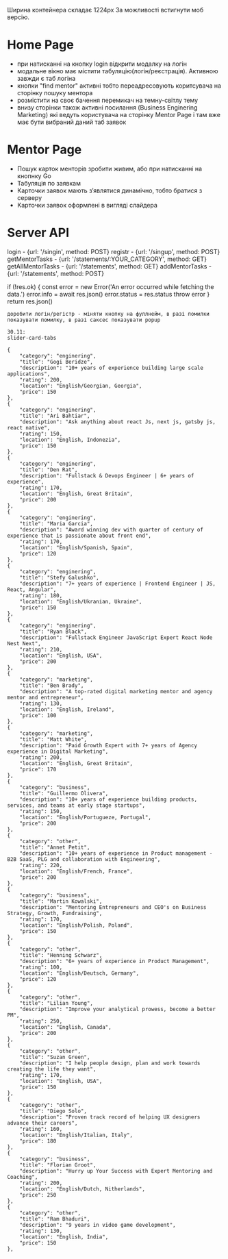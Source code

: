 Ширина контейнера складає 1224px
За можливості встигнути моб версію.
# Home Page
+ при натисканні на кнопку login відкрити модалку на логін
+ модальне вікно має містити табуляцію(логін/реєстрація). Активною завжди є таб логіна
+ кнопки "find mentor" активні тобто переадресовують коритсувача на сторінку пошуку ментора
+ розмістити на своє бачення перемикач на темну-світлу тему
+ внизу сторінки також активні посилання (Business Enginering Marketing) які ведуть користувача на сторінку Mentor Page і там вже має бути вибраний даний таб заявок


# Mentor Page
- Пошук карток менторів зробити живим, або при натисканні на кнопнку Go
- Табуляція по заявкам
- Карточки заявок мають зʼявлятися динамічно, тобто братися з серверу
- Карточки заявок оформлені в вигляді слайдера

 # Server API
 login - {url: '/singin', method: POST}
 registr - {url: '/singup', method: POST}
 getMentorTasks - {url: '/statements/:YOUR_CATEGORY', method: GET}
 getAllMentorTasks - {url: '/statements', method: GET}
 addMentorTasks - {url: '/statements', method: POST}

 if (!res.ok) {
      const error = new Error('An error occurred while fetching the data.')
      error.info = await res.json()
      error.status = res.status
      throw error
    }
    return res.json()

    доробити логін/регістр - міняти кнопку на фуллнейм, в разі помилки показувати помилку, в разі саксес показувати popup

    30.11:
    slider-card-tabs

    {
        "category": "enginering",
        "title": "Gogi Beridze",
        "description": "10+ years of experience building large scale applications",
        "rating": 200,
        "location": "English/Georgian, Georgia",
        "price": 150
    },
    {
        "category": "enginering",
        "title": "Ari Bahtiar",
        "description": "Ask anything about react Js, next js, gatsby js, react native",
        "rating": 150,
        "location": "English, Indonezia",
        "price": 150
    },
    {
        "category": "enginering",
        "title": "Den Rat",
        "description": "Fullstack & Devops Engineer | 6+ years of experience",
        "rating": 170,
        "location": "English, Great Britain",
        "price": 200
    },
    {
        "category": "enginering",
        "title": "Maria Garcia",
        "description": "Award winning dev with quarter of century of experience that is passionate about front end",
        "rating": 170,
        "location": "English/Spanish, Spain",
        "price": 120
    },
    {
        "category": "enginering",
        "title": "Stefy Galushko",
        "description": "7+ years of experience | Frontend Engineer | JS, React, Angular",
        "rating": 180,
        "location": "English/Ukranian, Ukraine",
        "price": 150
    },
    {
        "category": "enginering",
        "title": "Ryan Black",
        "description": "Fullstack Engineer JavaScript Expert React Node Nest Next",
        "rating": 210,
        "location": "English, USA",
        "price": 200
    },
    {
        "category": "marketing",
        "title": "Ben Brady",
        "description": "A top-rated digital marketing mentor and agency mentor and entrepreneur",
        "rating": 130,
        "location": "English, Ireland",
        "price": 100
    },
    {
        "category": "marketing",
        "title": "Matt White",
        "description": "Paid Growth Expert with 7+ years of Agency experience in Digital Marketing",
        "rating": 200,
        "location": "English, Great Britain",
        "price": 170
    },
    {
        "category": "business",
        "title": "Guillermo Olivera",
        "description": "10+ years of experience building products, services, and teams at early stage startups",
        "rating": 150,
        "location": "English/Portugueze, Portugal",
        "price": 200
    },
    {
        "category": "other",
        "title": "Annet Petit",
        "description": "10+ years of experience in Product management - B2B SaaS, PLG and collaboration with Engineering",
        "rating": 220,
        "location": "English/French, France",
        "price": 200
    },
    {
        "category": "business",
        "title": "Martin Kowalski",
        "description": "Mentoring Entrepreneurs and CEO's on Business Strategy, Growth, Fundraising",
        "rating": 170,
        "location": "English/Polish, Poland",
        "price": 150
    },
    {
        "category": "other",
        "title": "Henning Schwarz",
        "description": "6+ years of experience in Product Management",
        "rating": 100,
        "location": "English/Deutsch, Germany",
        "price": 120
    },
    {
        "category": "other",
        "title": "Lilian Young",
        "description": "Improve your analytical prowess, become a better PM",
        "rating": 250,
        "location": "English, Canada",
        "price": 200
    },
    {
        "category": "other",
        "title": "Suzan Green",
        "description": "I help people design, plan and work towards creating the life they want",
        "rating": 170,
        "location": "English, USA",
        "price": 150
    },
    {
        "category": "other",
        "title": "Diego Solo",
        "description": "Proven track record of helping UX designers advance their careers",
        "rating": 160,
        "location": "English/Italian, Italy",
        "price": 180
    },
    {
        "category": "business",
        "title": "Florian Groot",
        "description": "Hurry up Your Success with Expert Mentoring and Coaching",
        "rating": 200,
        "location": "English/Dutch, Nitherlands",
        "price": 250
    },
    {
        "category": "other",
        "title": "Ram Bhaduri",
        "description": "9 years in video game development",
        "rating": 130,
        "location": "English, India",
        "price": 150
    },
    